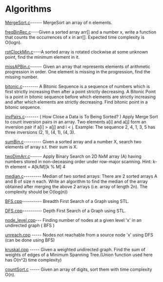 # Algorithms
[MergeSort.c](https://github.com/sagarika3kundu/Algorithms/blob/master/MergeSort.c)------ MergeSort an array of n elements.

[freqBinRec.c](https://github.com/sagarika3kundu/Algorithms/blob/master/freqBinRec.c)----Given a sorted array arr[] and a number x, write a function that counts the occurrences of x in arr[]. Expected time                       complexity is O(logn).

[rotClockMin.c](https://github.com/sagarika3kundu/Algorithms/blob/master/rotClockMin.c)----A sorted array is rotated clockwise at some unknown point, find the minimum element in it. 

[missAPBin.c](https://github.com/sagarika3kundu/Algorithms/blob/master/missAPBin.c)------ Given an array that represents elements of arithmetic progression in order. One element is missing in the progression,                     find the missing number. 

[bitonic.c](https://github.com/sagarika3kundu/Algorithms/blob/master/bitonic.c)--------  A Bitonic Sequence is a sequence of numbers which is first strictly increasing then after a point strictly decreasing. A Bitonic Point is a point in bitonic sequence before which elements are strictly increasing and after which elements are strictly decreasing. Find bitonic point in a bitonic sequence.  

[invPairs.c](https://github.com/sagarika3kundu/Algorithms/blob/master/invPairs.c)------- ( How Close a Data is To Being Sorted? ) Apply Merge Sort to count inversion pairs in an array. Two elements a[i] and a[j] form an inversion pair if a[i] > a[j] and i < j. Example: The sequence 2, 4, 1, 3, 5 has three inversions (2, 1), (4, 1), (4, 3). 

[sumBin.c](https://github.com/sagarika3kundu/Algorithms/blob/master/sumBin.c)---------  Given a sorted array and a number X, search two elements of array s.t. their sum is X. 

[twoDimArr.c](https://github.com/sagarika3kundu/Algorithms/blob/master/twoDimArr.c)------ Apply Binary Search on 2D NxM array (A) having numbers stored in non-deceasing order under row-major scanning. Hint: k-th element = A[k/M][k % M]  4

[median.c](https://github.com/sagarika3kundu/Algorithms/blob/master/median.c)--------- Median of two sorted arrays: There are 2 sorted arrays A and B of size n each. Write an algorithm to find the median of the array obtained after merging the above 2 arrays (i.e. array of length 2n). The complexity should be O(log(n))

[BFS.cpp](https://github.com/sagarika3kundu/Algorithms/blob/master/BFS.cpp)---------- Breadth First Search of a Graph using STL.

[DFS.cpp](https://github.com/sagarika3kundu/Algorithms/blob/master/DFS.cpp)---------- Depth First Search of a Graph using STL.

[node_level.cpp](https://github.com/sagarika3kundu/Algorithms/blob/master/node_level.cpp)--- Finding number of nodes at a given level 'x' in an undirected graph ( BFS )

[unreach.cpp](https://github.com/sagarika3kundu/Algorithms/blob/master/unreach.cpp) ----- Nodes not reachable from a source node 'x' using DFS (can be done using BFS)

[kruskal.cpp](https://github.com/sagarika3kundu/Algorithms/blob/master/kruskal.cpp) ----- Given a weighted undirected graph. Find the sum of weights of edges of a Minimum Spanning Tree.(Union function used here has O(n^2) time complexity)

[countSort.c](https://github.com/sagarika3kundu/Algorithms/blob/master/countSort.c) ----- Given an array of digits, sort them with time complexity O(n).
